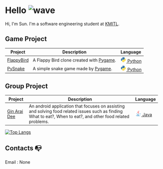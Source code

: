 # Hello <img src="https://raw.githubusercontent.com/MartinHeinz/MartinHeinz/master/wave.gif" alt="wave" width="30px">

Hi, I'm Sun. I'm a software engineering student at [KMITL](https://www.kmitl.ac.th/).


<!--![Anurag's GitHub stats](https://github-readme-stats.vercel.app/api?username=TawanLekngam&show_icons=true&theme=dark)-->

## Game Project
|Project|Description|Language|
|---|---|---|
|[FlappyBird](https://github.com/TawanLekngam/FlappyBird)|A Flappy Bird clone created with [Pygame](https://www.pygame.org/news).|[<img src="https://raw.githubusercontent.com/devicons/devicon/master/icons/python/python-original.svg" alt="python" width="20" height="20"/> Python](https://www.python.org/)|
|[PySnake](https://github.com/TawanLekngam/PySnake)|A simple snake game made by [Pygame](https://www.pygame.org/news).|[<img src="https://raw.githubusercontent.com/devicons/devicon/master/icons/python/python-original.svg" alt="python" width="20" height="20"/> Python](https://www.python.org/)|


## Group Project
|Project|Description|Language|
|---|---|---|
|[Gin Arai Dee](https://github.com/deeckn/GIN-ARAI-DEE)|An android application that focuses on assisting and solving food related issues such as finding What to eat?, When to eat?, and other food related problems.|[<img src="https://raw.githubusercontent.com/devicons/devicon/master/icons/java/java-original.svg" alt="java" width="20" height="20"/> Java](https://dev.java/)|



[![Top Langs](https://github-readme-stats.vercel.app/api/top-langs/?username=TawanLekngam&langs_count=8&theme=dark)](https://github.com/anuraghazra/github-readme-stats)


## Contacts 📭
Email : None

